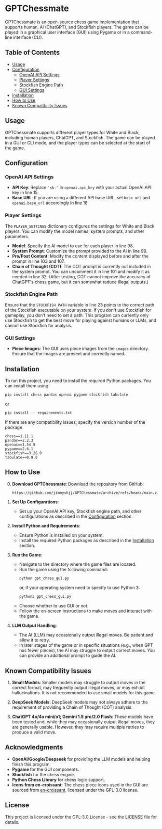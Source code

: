 # GPTChessmate

GPTChessmate is an open-source chess game implementation that supports human, AI (ChatGPT), and Stockfish players. The game can be played in a graphical user interface (GUI) using Pygame or in a command-line interface (CLI).

## Table of Contents

- [Usage](#usage)
- [Configuration](#configuration)
  - [OpenAI API Settings](#openai-api-settings)
  - [Player Settings](#player-settings)
  - [Stockfish Engine Path](#stockfish-engine-path)
  - [GUI Settings](#gui-settings)
- [Installation](#installation)
- [How to Use](#how-to-use)
- [Known Compatibility Issues](#known-compatibility-issues)

## Usage

GPTChessmate supports different player types for White and Black, including human players, ChatGPT, and Stockfish. The game can be played in a GUI or CLI mode, and the player types can be selected at the start of the game.

## Configuration

### OpenAI API Settings

- **API Key**: Replace `'sk-'` in `openai.api_key` with your actual OpenAI API key in line 15.
- **Base URL**: If you are using a different API base URL, set `base_url` and `openai.base_url` accordingly in line 18.

### Player Settings

The `PLAYER_SETTINGS` dictionary configures the settings for White and Black players. You can modify the model names, system prompts, and other parameters.

- **Model**: Specify the AI model to use for each player in line 98.
- **System Prompt**: Customize the prompt provided to the AI in line 99.
- **Pre/Post Content**: Modify the content displayed before and after the prompt in line 103 and 107.
- **Chain of Thought (COT)**: The COT prompt is currently not included in the system prompt. You can uncomment it in line 101 and modify it as needed in line 32. (After testing, COT cannot improve the accuracy of ChatGPT's chess game, but it can somewhat reduce illegal outputs.)

### Stockfish Engine Path

Ensure that the `STOCKFISH_PATH` variable in line 23 points to the correct path of the Stockfish executable on your system. If you don't use Stockfish for gameplay, you don't need to set a path. This program can currently only use Stockfish to get the best move for playing against humans or LLMs, and cannot use Stockfish for analysis.

### GUI Settings

- **Piece Images**: The GUI uses piece images from the `images` directory. Ensure that the images are present and correctly named.

## Installation

To run this project, you need to install the required Python packages. You can install them using:

```bash
pip install chess pandas openai pygame stockfish tabulate
```
or
```bash
pip install -r requirements.txt
```

If there are any compatibility issues, specify the version number of the package.
```
chess==1.11.1
pandas==2.2.3
openai==1.54.5
pygame==2.6.1
stockfish==3.28.0
tabulate==0.9.0
```

## How to Use

0. **Download GPTChessmate**: Download the repository from GitHub:
   ```bash
   https://github.com/jimmyshjj/GPTChessmate/archive/refs/heads/main.zip
   ```

1. **Set Up Configurations**: 
   - Set up your OpenAI API key, Stockfish engine path, and other configurations as described in the [Configuration](#configuration) section.

2. **Install Python and Requirements**:
   - Ensure Python is installed on your system.
   - Install the required Python packages as described in the [Installation](#installation) section.

3. **Run the Game**:
   - Navigate to the directory where the game files are located.
   - Run the game using the following command:
     ```bash
     python gpt_chess_gui.py
     ```
     or, if your operating system need to specify to use Python 3:
     ```bash
     python3 gpt_chess_gui.py
     ```
   - Choose whether to use GUI or not.
   - Follow the on-screen instructions to make moves and interact with the game.

4. **LLM Output Handling**:
   - The AI (LLM) may occasionally output illegal moves. Be patient and allow it to retry.
   - In later stages of the game or in specific situations (e.g., when GPT has fewer pieces), the AI may struggle to output correct moves. You can provide an additional prompt to guide the AI.

## Known Compatibility Issues

1. **Small Models**: Smaller models may struggle to output moves in the correct format, may frequently output illegal moves, or may exhibit hallucinations. It is not recommended to use small models for this game.

2. **DeepSeek Models**: DeepSeek models may not always adhere to the requirement of providing a Chain of Thought (COT) analysis.

3. **ChatGPT 4o/4o mini/o1; Gemini 1.5 pro/2.0 Flash**: These models have been tested and, while they may occasionally output illegal moves, they are generally usable. However, they may require multiple retries to produce a valid move.

## Acknowledgments

- **OpenAI/Google/Deepseek** for providing the LLM models and helping finish this program.
- **Pygame** for the GUI components.
- **Stockfish** for the chess engine.
- **Python Chess Library** for chess logic support.
- **Icons from en-croissant**: The chess piece icons used in the GUI are sourced from [en-croissant](https://github.com/franciscoBSalgueiro/en-croissant/blob/master/public/pieces/chess7.css), licensed under the GPL-3.0 license.

## License

This project is licensed under the GPL-3.0 License - see the [LICENSE](LICENSE) file for details.
